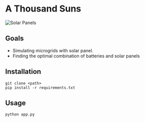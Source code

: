 # A Thousand Suns

![Solar Panels](https://g.foolcdn.com/editorial/images/598414/solargeneral.jpg)

## Goals

* Simulating microgrids with solar panel.
* Finding the optimal combination of batteries and solar panels

## Installation

    git clone <path>
    pip install -r requirements.txt

## Usage

    python app.py